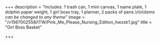 +++
description = "Includes: 1 trash can, 1 mini canvas, 1 name plate, 1 dolphin paper weight, 1 girl boss tray, 1 planner, 2 packs of pens.\n\n\\*items can be changed to any theme*"
image = "/v1567002558/ITW/Pink_Me_Please_Nursing_Edition_hwzsk1.jpg"
title = "Girl Boss Basket"

+++
